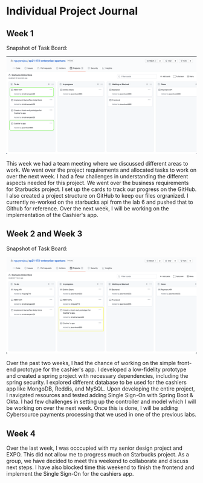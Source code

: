 # Individual Project Journal 


## Week 1 

Snapshot of Task Board: 

![snapshot-w1-sp](images/snapshot-w1-sp.png)

This week we had a team meeting where we discussed different areas to work. We went over the project requirements and allocated tasks to work on over the next week. I had a few challenges in understanding the different aspects needed for this project. We went over the business requirements for Starbucks project. I set up the cards to track our progress on the GitHub. I also created a project structure on GitHub to keep our files orgranized. I currently re-worked on the starbucks api from the lab 6 and pushed that to Github for reference. Over the next week, I will be working on the implementation of the Cashier's app.



## Week 2 and Week 3

Snapshot of Task Board: 

![snapshot-w2-sp](images/snapshot-w2-sp.png)

Over the past two weeks, I had the chance of working on the simple front-end prototype for the cashier's app. I developed a low-fidelity prototype and created a spring project with necessary dependencies, including the spring security. I explored different database to be used for the cashiers app like MongoDB, Reddis, and MySQL. Upon developing the entire project, I navigated resources and tested adding Single Sign-On with Spring Boot & Okta. I had few challenges in setting up the controller and model which I will be working on over the next week. Once this is done, I will be adding Cybersource payments processing that we used in one of the previous labs. 


## Week 4

Over the last week, I was occcupied with my senior design project and EXPO. This did not allow me to progress much on Starbucks project. As a group, we have decided to meet this weekend to collaborate and discuss next steps. I have also blocked time this weekend to finish the frontend and implement the Single Sign-On for the cashiers app. 
